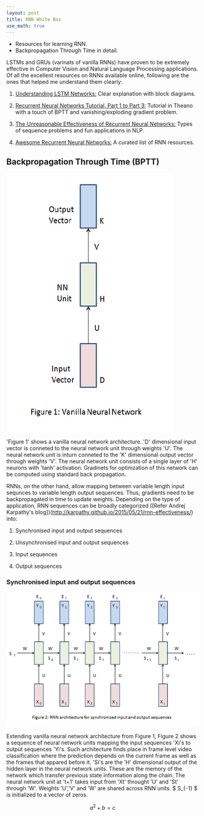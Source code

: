 ```yaml
---
layout: post
title: RNN White Box
use_math: true
---
```


* Resources for learning RNN.  
* Backpropagation Through Time in detail.

LSTMs and GRUs (varinats of vanilla RNNs) have proven to be extremely effective in Computer Vision and Natural Language Processing applications. Of all the excellent resources on RNNs available online, following are the ones that helped me understand them clearly:

1. [Understanding LSTM Networks:](http://colah.github.io/posts/2015-08-Understanding-LSTMs/) Clear explanation with block diagrams.

2. [Recurrent Neural Networks Tutorial, Part 1 to Part 3:](http://www.wildml.com/2015/09/recurrent-neural-networks-tutorial-part-1-introduction-to-rnns/) Tutorial in Theano with a touch of BPTT and vanishing/exploding gradient problem.

3. [The Unreasonable Effectiveness of Recurrent Neural Networks:](http://karpathy.github.io/2015/05/21/rnn-effectiveness/) Types of sequence problems and fun applications in NLP.

4. [Awesome Recurrent Neural Networks:](https://github.com/kjw0612/awesome-rnn) A curated list of RNN resources.

## Backpropagation Through Time (BPTT)

![](/images/VanillaNN.jpg  "Vanilla Neural Network")

'Figure 1' shows a vanilla neural network architecture. 'D' dimensional input vector is conneted to the neural network unit through weights 'U'. The neural network unit is inturn conneted to the 'K' dimensional output vector through weights 'V'. The neural network unit consists of a single layer of 'H' neurons with 'tanh' activation. Gradinets for optimzation of this network can be computed using standard back propagation.

RNNs, on the other hand, allow mapping between variable length input sequnces to variable length output sequences. Thus, gradients need to be backpropagated in time to update weights. Depending on the type of application, RNN sequences can be broadly categorized ([Refer Andrej Karpathy's blog])(http://karpathy.github.io/2015/05/21/rnn-effectiveness/) into:

1. Synchronised input and output sequences

2. Unsynchronised input and output sequences

3. Input sequences

4. Output sequences

### Synchronised input and output sequences

![](/images/RNNSyncIpOp.jpg  "RNN architecture for synchronized input and output sequences")

Extending vanilla neural network architecture from Figure 1, Figure 2 shows a sequence of neural network units mapping the input sequences 'Xi's to output sequences 'Yi's. Such architecture finds place in frame level video classification where the prediction depends on the current frame as well as the frames that appared before it. 'Si's are the 'H' dimensional output of the hidden layer in the neural network units. These are the memory of the network which transfer previous state information along the chain. The neural network unit at 't+1' takes input from 'Xt' throught 'U' and 'St' through 'W'. Weights 'U','V' and 'W' are shared across RNN units. $ S_{-1} $ is initialized to a vector of zeros.


$$ a^2 + b = c $$




